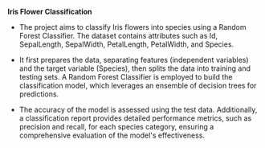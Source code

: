 **Iris Flower Classification**

* The project aims to classify Iris flowers into species using a Random Forest Classifier. The dataset contains attributes such as Id, SepalLength, SepalWidth, PetalLength, PetalWidth, and Species. 


* It first prepares the data, separating features (independent variables) and the target variable (Species), then splits the data into training and testing sets. A Random Forest Classifier is employed to build the classification model, which leverages an ensemble of decision trees for predictions. 


* The accuracy of the model is assessed using the test data. Additionally, a classification report provides detailed performance metrics, such as precision and recall, for each species category, ensuring a comprehensive evaluation of the model's effectiveness.

